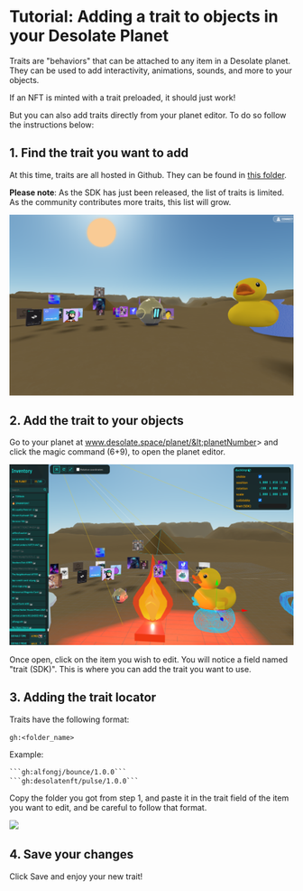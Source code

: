 
# Tutorial: Adding a trait to objects in your Desolate Planet

Traits are "behaviors" that can be attached to any item in a Desolate planet. They can be used to add interactivity, animations, sounds, and more to your objects.

If an NFT is minted with a trait preloaded, it should just work!

But you can also add traits directly from your planet editor. To do so follow the instructions below:

## 1. Find the trait you want to add

At this time, traits are all hosted in Github. They can be found in [this folder](https://github.com/desolatenft/intergalactic-sdk/tree/main/traits/).

**Please note**: As the SDK has just been released, the list of traits is limited. As the community contributes more traits, this list will grow.

![](../_media/sc_planet.png)

## 2. Add the trait to your objects

Go to your planet at www.desolate.space/planet/&lt;planetNumber&gt; and click the magic command (6+9), to open the planet editor.

![](../_media/sc_editor.png)

Once open, click on the item you wish to edit. You will notice a field named "trait (SDK)". This is where you can add the trait you want to use.

## 3. Adding the trait locator

Traits have the following format:

```gh:<folder_name>```

Example:
    
    ```gh:alfongj/bounce/1.0.0```
    ```gh:desolatenft/pulse/1.0.0```

Copy the folder you got from step 1, and paste it in the trait field of the item you want to edit, and be careful to follow that format.

![](../_media/sc_trait_input.png)

## 4. Save your changes

Click Save and enjoy your new trait!
